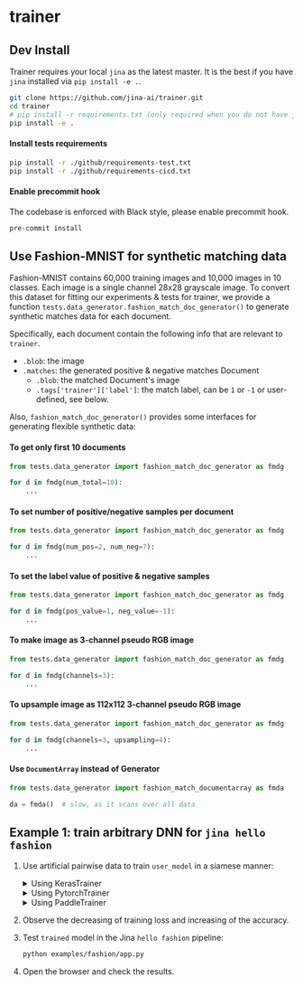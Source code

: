 # trainer

## Dev Install

Trainer requires your local `jina` as the latest master. It is the best if you have `jina` installed via `pip install -e .`.

```bash
git clone https://github.com/jina-ai/trainer.git
cd trainer
# pip install -r requirements.txt (only required when you do not have jina locally) 
pip install -e .
```

#### Install tests requirements

```bash
pip install -r ./github/requirements-test.txt
pip install -r ./github/requirements-cicd.txt
```

#### Enable precommit hook

The codebase is enforced with Black style, please enable precommit hook.

```bash
pre-commit install
```


## Use Fashion-MNIST for synthetic matching data

Fashion-MNIST contains 60,000 training images and 10,000 images in 10 classes. Each image is a single channel 28x28 grayscale image. To convert this dataset for fitting our experiments & tests for trainer, we provide a function `tests.data_generator.fashion_match_doc_generator()` to generate synthetic matches data for each document.

Specifically, each document contain the following info that are relevant to `trainer`.

  - `.blob`: the image
  - `.matches`: the generated positive & negative matches Document
    - `.blob`: the matched Document's image 
    - `.tags['trainer']['label']`: the match label, can be `1` or `-1` or user-defined, see below.

Also, `fashion_match_doc_generator()` provides some interfaces for generating flexible synthetic data:

#### To get only first 10 documents

```python
from tests.data_generator import fashion_match_doc_generator as fmdg

for d in fmdg(num_total=10):
    ...
```

#### To set number of positive/negative samples per document

```python
from tests.data_generator import fashion_match_doc_generator as fmdg

for d in fmdg(num_pos=2, num_neg=7):
    ...
```

#### To set the label value of positive & negative samples

```python
from tests.data_generator import fashion_match_doc_generator as fmdg

for d in fmdg(pos_value=1, neg_value=-1):
    ...
```

#### To make image as 3-channel pseudo RGB image

```python
from tests.data_generator import fashion_match_doc_generator as fmdg

for d in fmdg(channels=3):
    ...
```

#### To upsample image as 112x112 3-channel pseudo RGB image

```python
from tests.data_generator import fashion_match_doc_generator as fmdg

for d in fmdg(channels=3, upsampling=4):
    ...
```

#### Use `DocumentArray` instead of Generator

```python
from tests.data_generator import fashion_match_documentarray as fmda

da = fmda()  # slow, as it scans over all data
```


## Example 1: train arbitrary DNN for `jina hello fashion`

1. Use artificial pairwise data to train `user_model` in a siamese manner:

   <details>
   <summary>Using KerasTrainer</summary>

   - build a simple dense network with bottleneck

      ```python
     import tensorflow as tf

     user_model = tf.keras.Sequential(
         [
             tf.keras.layers.Flatten(input_shape=(28, 28)),
             tf.keras.layers.Dense(128, activation='relu'),
             tf.keras.layers.Dense(32),
         ]
     )
     ```

   - wrap the user model with our trainer
      ```python
      from trainer.keras import KerasTrainer

      kt = KerasTrainer(user_model, head_layer='CosineLayer')
      ```

   - fit and save the checkpoint

      ```python
      from tests.data_generator import fashion_match_doc_generator as fmdg

      kt.fit(fmdg, epochs=1)
      kt.save('./examples/fashion/trained')
      ```

   </details>

   <details>
   <summary>Using PytorchTrainer</summary>

   - build a simple dense network with bottleneck:
       ```python
       import torch.nn as nn

       user_model = nn.Sequential(
           nn.Flatten(),
           nn.Linear(in_features=784, out_features=128),
           nn.ReLU(),
           nn.Linear(in_features=128, out_features=10)
       )
       ```

   - wrap the user model with our trainer:
       ```python
       from trainer.pytorch import PytorchTrainer

       pt = PytorchTrainer(user_model, head_layer='CosineLayer')
       ```

   - fit and save the checkpoint:

       ```python
       from tests.data_generator import fashion_match_documentarray as fmdg

       pt.fit(fmdg(num_total=50), epochs=10)
       pt.save('./examples/fashion/trained.pt')
       ```

   </details>

   <details>
   <summary>Using PaddleTrainer</summary>
   
    - build a simple dense network with bottleneck:
   
        ```python
        from paddle import nn
        user_model = nn.Sequential(
            nn.Flatten(start_axis=1),
            nn.Linear(in_features=784, out_features=128),
            nn.ReLU(),
            nn.Linear(in_features=128, out_features=32)
        )
        ```
    - wrap the user model with our trainer
   
        ```python
       from trainer.paddle import PaddleTrainer
      
       pt = PaddleTrainer(user_model, head_layer='CosineLayer')
       ```
      
    - fit and save the checkpoint
   
        ```python
       from tests.data_generator import fashion_match_documentarray as fmdg

       pt.fit(fmdg(num_total=50), epochs=10)
       
       from paddle.static import InputSpec
       x_spec = InputSpec(shape=[None, 28, 28], name='x')
       pt.save('examples/fashion/paddle_ckpt', input_spec=[x_spec])
       ```
   </details>

2. Observe the decreasing of training loss and increasing of the accuracy.

3. Test `trained` model in the Jina `hello fashion` pipeline:
    ```bash
    python examples/fashion/app.py
    ```

4. Open the browser and check the results.

    
